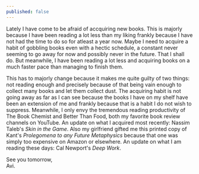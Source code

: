 ```yaml
---
published: false
---
```

Lately I have come to be afraid of accquiring new books. This is majorly because I have been reading a lot less than my liking frankly because I have not had the time to do so for atleast a year now. Maybe I need to acquire a habit of gobbling books even with a hectic schedule, a constant never seeming to go away for now and possibly never in the future. That I shall do. But meanwhile, I have been reading a lot less and acquiring books on a much faster pace than managing to finish them.

This has to majorly change because it makes me quite guilty of two things: not reading enough and precisely because of that being vain enough to collect many books and let them collect dust. The acquiring habit is not going away as far as I can see because the books I have on my shelf have been an extension of me and frankly because that is a habit I do not wish to suppress. Meanwhile, I only envy the tremendous reading productivity of The Book Chemist and Better Than Food, both my favorite book review channels on YouTube. An update on what  I acquired most recently: Nassim Taleb's _Skin in the Game_. Also my girlfriend gifted me this printed copy of Kant's _Prolegomena to any Future Metaphysics_ because that one was simply too expensive on Amazon or elsewhere. An update on what I am reading these days: Cal Newport's _Deep Work_.

See you tomorrow,  
Avi.